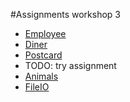 #Assignments workshop 3

* [Employee](Employee.md)
* [Diner](Diner.md)
* [Postcard](Postcard.md)
* TODO: try assignment
* [Animals](Animals.md)
* [FileIO](FileIO.md)
